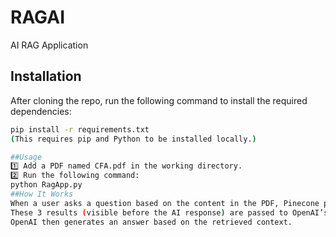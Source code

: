 # RAGAI  
AI RAG Application  

## Installation  

After cloning the repo, run the following command to install the required dependencies:  

```sh
pip install -r requirements.txt
(This requires pip and Python to be installed locally.)

##Usage
1️⃣ Add a PDF named CFA.pdf in the working directory.
2️⃣ Run the following command:
python RagApp.py
##How It Works
When a user asks a question based on the content in the PDF, Pinecone performs a similarity search using embeddings and fetches the top 3 results.
These 3 results (visible before the AI response) are passed to OpenAI’s API.
OpenAI then generates an answer based on the retrieved context.
